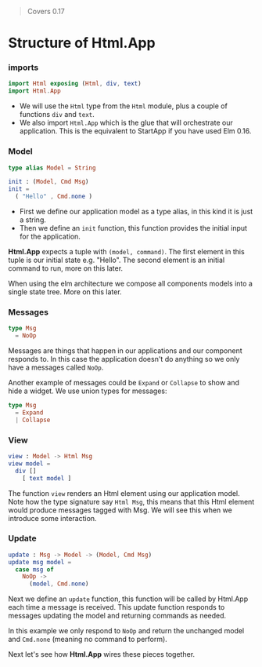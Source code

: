 > Covers 0.17

# Structure of Html.App

### imports

```elm
import Html exposing (Html, div, text)
import Html.App
```

- We will use the `Html` type from the `Html` module, plus a couple of functions `div` and `text`.
- We also import `Html.App` which is the glue that will orchestrate our application. This is the equivalent to StartApp if you have used Elm 0.16. 

### Model

```elm
type alias Model = String

init : (Model, Cmd Msg)
init =
  ( "Hello" , Cmd.none )
```

- First we define our application model as a type alias, in this kind it is just a string.
- Then we define an `init` function, this function provides the initial input for the application. 

__Html.App__ expects a tuple with `(model, command)`. The first element in this tuple is our initial state e.g. "Hello". The second element is an initial command to run, more on this later.

When using the elm architecture we compose all components models into a single state tree. More on this later.

### Messages

```elm
type Msg
  = NoOp
```

Messages are things that happen in our applications and our component responds to. In this case the application doesn't do anything so we only have a messages called `NoOp`.

Another example of messages could be `Expand` or `Collapse` to show and hide a widget. We use union types for messages:

```elm
type Msg
  = Expand
  | Collapse
```

### View

```elm
view : Model -> Html Msg
view model =
  div []
    [ text model ]
```

The function `view` renders an Html element using our application model. Note how the type signature say `Html Msg`, this means that this Html element would produce messages tagged with Msg. We will see this when we introduce some interaction.

### Update

```elm
update : Msg -> Model -> (Model, Cmd Msg)
update msg model =
  case msg of
    NoOp ->
      (model, Cmd.none)
```

Next we define an `update` function, this function will be called by Html.App each time a message is received. This update function responds to messages updating the model and returning commands as needed. 

In this example we only respond to `NoOp` and return the unchanged model and `Cmd.none` (meaning no command to perform).

Next let's see how __Html.App__ wires these pieces together.




 